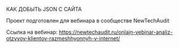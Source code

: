 КАК ДОБЫТЬ JSON С САЙТА

Проект подготовлен для вебинара в сообществе NewTechAudit

Ссылка на вебинар: https://newtechaudit.ru/onlajn-vebinar-analiz-otzyvov-klientov-razmeshhyonnyh-v-internet/

